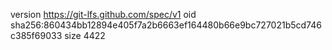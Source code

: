 version https://git-lfs.github.com/spec/v1
oid sha256:860434bb12894e405f7a2b6663ef164480b66e9bc727021b5cd746c385f69033
size 4422

